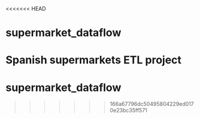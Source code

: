<<<<<<< HEAD
# supermarket_dataflow
Spanish supermarkets ETL project
=======
# supermarket_dataflow
>>>>>>> 166a67796dc50495804229ed0170e23bc35ff571
